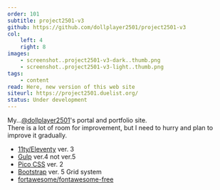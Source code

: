```yaml
---
order: 101
subtitle: project2501-v3
github: https://github.com/dollplayer2501/project2501-v3
col:
    left: 4
    right: 8
images:
    - screenshot..project2501-v3-dark..thumb.png
    - screenshot..project2501-v3-light..thumb.png
tags:
    - content
read: Here, new version of this web site
siteurl: https://project2501.duelist.org/
status: Under development
---
```



My...[@dollplayer2501](https://github.com/dollplayer2501)'s portal and portfolio site.  
There is a lot of room for improvement, but I need to hurry and plan to improve it gradually.

- [11ty/Eleventy](https://www.11ty.dev/) ver. 3
- [Gulp](https://gulpjs.com/) ver.4 not ver.5
- [Pico CSS](https://picocss.com/) ver. 2
- [Bootstrap](https://getbootstrap.com/) ver. 5 Grid system
- [fortawesome/fontawesome-free](https://www.npmjs.com/package/@fortawesome/fontawesome-free)
